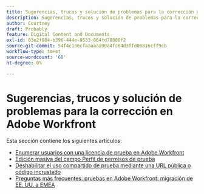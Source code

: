 ```yaml
---
title: Sugerencias, trucos y solución de problemas para la corrección en Adobe Workfront
description: Sugerencias, trucos y solución de problemas para la corrección en Adobe Workfront
author: Courtney
draft: Probably
feature: Digital Content and Documents
exl-id: 83e2f884-b396-444e-9533-864fd78880f2
source-git-commit: 54f4c136cfaaaaaa90a4fc64d3ffd06816cff9cb
workflow-type: tm+mt
source-wordcount: '68'
ht-degree: 0%

---
```


# Sugerencias, trucos y solución de problemas para la corrección en Adobe Workfront

Esta sección contiene los siguientes artículos:

* [Enumerar usuarios con una licencia de prueba en Adobe Workfront](../../../review-and-approve-work/proofing/tips-tricks-and-troubleshooting/report-which-users-have-proofing-license-in-wf.md)
* [Edición masiva del campo Perfil de permisos de prueba](../../../review-and-approve-work/proofing/tips-tricks-and-troubleshooting/edit-proof-profile-bulk.md)
* [Deshabilitar el uso compartido de prueba mediante una URL pública o código incrustado](../../../review-and-approve-work/proofing/tips-tricks-and-troubleshooting/disable-public-proofs.md)
* [Preguntas más frecuentes: pruebas en Adobe Workfront: migración de EE. UU. a EMEA](../../../review-and-approve-work/proofing/tips-tricks-and-troubleshooting/faq-proofing-in-wf-us-to-emea-migration.md)
